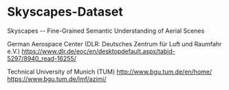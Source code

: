 # Skyscapes-Dataset
Skyscapes  -- Fine-Grained Semantic Understanding of Aerial Scenes

German Aerospace Center (DLR: Deutsches Zentrum für Luft und Raumfahr e.V.)
https://www.dlr.de/eoc/en/desktopdefault.aspx/tabid-5297/8940_read-16255/

Technical University of Munich (TUM)
http://www.bgu.tum.de/en/home/
https://www.bgu.tum.de/lmf/azimi/
